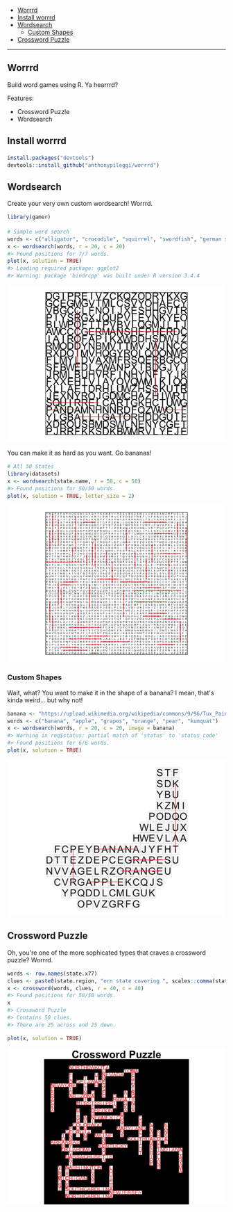 
-   [Worrrd](#worrrd)
-   [Install worrrd](#install-worrrd)
-   [Wordsearch](#wordsearch)
    -   [Custom Shapes](#custom-shapes)
-   [Crossword Puzzle](#crossword-puzzle)

<!-- README.md is generated from README.Rmd. Please edit that file -->

------------------------------------------------------------------------

Worrrd
------

Build word games using R. Ya hearrrd?

Features:

-   Crossword Puzzle
-   Wordsearch

Install worrrd
--------------

``` r
install.packages("devtools")
devtools::install_github("anthonypileggi/worrrd")
```

Wordsearch
----------

Create your very own custom wordsearch! Worrrd.

``` r
library(gamer)

# Simple word search
words <- c("alligator", "crocodile", "squirrel", "swordfish", "german shepherd", "panda", "wolf")
x <- wordsearch(words, r = 20, c = 20)
#> Found positions for 7/7 words.
plot(x, solution = TRUE)
#> Loading required package: ggplot2
#> Warning: package 'bindrcpp' was built under R version 3.4.4
```

![](man/figures/README-wordsearch-easy-1.png)

You can make it as hard as you want. Go bananas!

``` r
# All 50 States
library(datasets)
x <- wordsearch(state.name, r = 50, c = 50)
#> Found positions for 50/50 words.
plot(x, solution = TRUE, letter_size = 2)
```

![](man/figures/README-wordsearch-hard-1.png)

### Custom Shapes

Wait, what? You want to make it in the shape of a banana? I mean, that's kinda weird... but why not!

``` r
banana <- "https://upload.wikimedia.org/wikipedia/commons/9/96/Tux_Paint_banana.svg"
words <- c("banana", "apple", "grapes", "orange", "pear", "kumquat")
x <- wordsearch(words, r = 20, c = 20, image = banana)
#> Warning in req$status: partial match of 'status' to 'status_code'
#> Found positions for 6/6 words.
plot(x, solution = TRUE)
```

![](man/figures/README-wordsearch-banana-1.png)

Crossword Puzzle
----------------

Oh, you're one of the more sophicated types that craves a crossword puzzle? Worrrd.

``` r
words <- row.names(state.x77)
clues <- paste0(state.region, "ern state covering ", scales::comma(state.x77[, "Area"]), " square miles.")
x <- crossword(words, clues, r = 40, c = 40)
#> Found positions for 50/50 words.
x
#> Crossword Puzzle
#> Contains 50 clues.
#> There are 25 across and 25 down.
```

``` r
plot(x, solution = TRUE)
```

![](man/figures/README-crossword-1.png)

